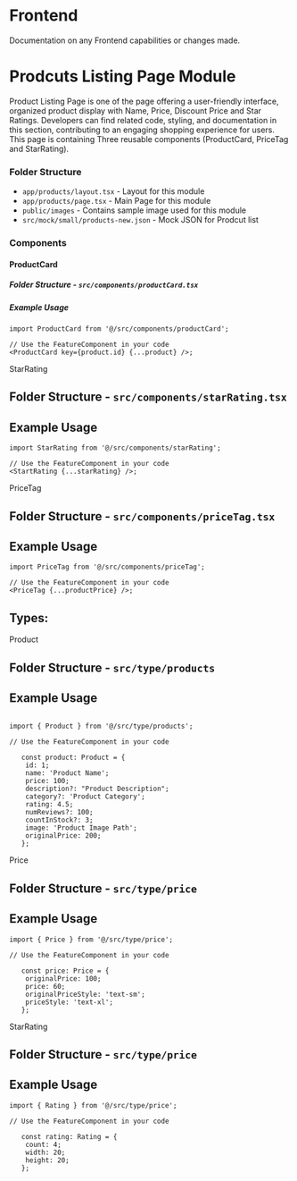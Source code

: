 # Frontend

Documentation on any Frontend capabilities or changes made.

# Prodcuts Listing Page Module

Product Listing Page is one of the page offering a user-friendly interface, organized product display with Name, Price, Discount Price and Star Ratings. Developers can find related code, styling, and documentation in this section, contributing to an engaging shopping experience for users.
This page is containing Three reusable components (ProductCard, PriceTag and StarRating).

### Folder Structure

- `app/products/layout.tsx` - Layout for this module
- `app/products/page.tsx` - Main Page for this module
- `public/images` - Contains sample image used for this module
- `src/mock/small/products-new.json` - Mock JSON for Prodcut list

### Components

#### ProductCard

##### Folder Structure - `src/components/productCard.tsx`

##### Example Usage

```tsx
import ProductCard from '@/src/components/productCard';

// Use the FeatureComponent in your code
<ProductCard key={product.id} {...product} />;
```

StarRating

## Folder Structure - `src/components/starRating.tsx`

## Example Usage

```tsx
import StarRating from '@/src/components/starRating';

// Use the FeatureComponent in your code
<StartRating {...starRating} />;
```

PriceTag

## Folder Structure - `src/components/priceTag.tsx`

## Example Usage

```tsx
import PriceTag from '@/src/components/priceTag';

// Use the FeatureComponent in your code
<PriceTag {...productPrice} />;
```

## Types:

Product

## Folder Structure - `src/type/products`

## Example Usage

```tsx

import { Product } from '@/src/type/products';

// Use the FeatureComponent in your code

   const product: Product = {
    id: 1;
    name: 'Product Name';
    price: 100;
    description?: "Product Description";
    category?: 'Product Category';
    rating: 4.5;
    numReviews?: 100;
    countInStock?: 3;
    image: 'Product Image Path';
    originalPrice: 200;
   };

```

Price

## Folder Structure - `src/type/price`

## Example Usage

```tsx
import { Price } from '@/src/type/price';

// Use the FeatureComponent in your code

   const price: Price = {
    originalPrice: 100;
    price: 60;
    originalPriceStyle: 'text-sm';
    priceStyle: 'text-xl';
   };

```

StarRating

## Folder Structure - `src/type/price`

## Example Usage

```tsx
import { Rating } from '@/src/type/price';

// Use the FeatureComponent in your code

   const rating: Rating = {
    count: 4;
    width: 20;
    height: 20;
   };

```
